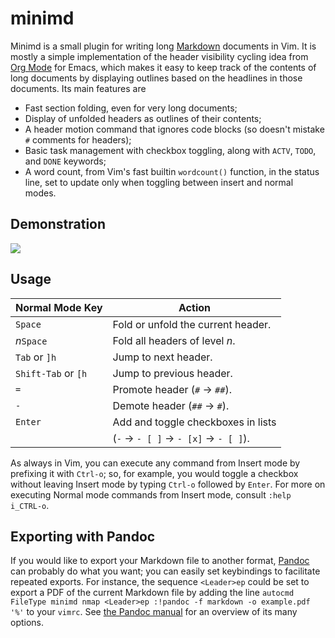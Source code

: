 # minimd

Minimd is a small plugin for writing long [Markdown](https://commonmark.org/) documents in Vim.  It is mostly a simple implementation of the header visibility cycling idea from [Org Mode](https://orgmode.org/) for Emacs, which makes it easy to keep track of the contents of long documents by displaying outlines based on the headlines in those documents.  Its main features are

- Fast section folding, even for very long documents;
- Display of unfolded headers as outlines of their contents;
- A header motion command that ignores code blocks (so doesn't mistake `#` comments for headers);
- Basic task management with checkbox toggling, along with `ACTV`, `TODO`, and `DONE` keywords;
- A word count, from Vim's fast builtin `wordcount()` function, in the status line, set to update only when toggling between insert and normal modes.

## Demonstration

![](http://johnob.sdf.org/resources/minimd_demo.gif)

## Usage

| Normal Mode Key      | Action                                  | 
| ---------------      | --------------------------------------  | 
| `Space`              | Fold or unfold the current header.      | 
| _n_`Space`           | Fold all headers of level _n_.          | 
| `Tab` or `]h`        | Jump to next header.                    | 
| `Shift-Tab` or `[h`  | Jump to previous header.                | 
| `=`                  | Promote header (`#` → `##`).            | 
| `-`                  | Demote header (`##` → `#`).             | 
| `Enter`              | Add and toggle checkboxes in lists      | 
|                      | (`-` → `- [ ]` → `- [x]` → `- [ ]`).    | 

As always in Vim, you can execute any command from Insert mode by prefixing it with `Ctrl-o`; so, for example, you would toggle a checkbox without leaving Insert mode by typing `Ctrl-o` followed by `Enter`.  For more on executing Normal mode commands from Insert mode, consult `:help i_CTRL-o`.

## Exporting with Pandoc

If you would like to export your Markdown file to another format, [Pandoc](https://pandoc.org/) can probably do what you want; you can easily set keybindings to facilitate repeated exports.  For instance, the sequence `<Leader>ep` could be set to export a PDF of the current Markdown file by adding the line `autocmd FileType minimd nmap <Leader>ep :!pandoc -f markdown -o example.pdf '%'` to your `vimrc`.  See [the Pandoc manual](https://pandoc.org/MANUAL.html) for an overview of its many options.
